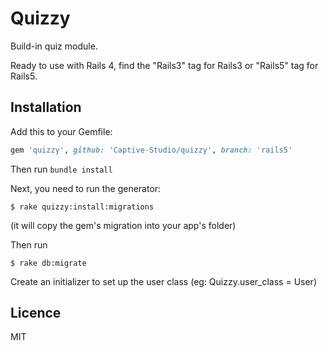# Quizzy

Build-in quiz module. 

Ready to use with Rails 4, find the "Rails3" tag for Rails3 or "Rails5" tag for Rails5.

## Installation

Add this to your Gemfile:

```ruby
gem 'quizzy', github: 'Captive-Studio/quizzy', branch: 'rails5'
```

Then run `bundle install`

Next, you need to run the generator:

```console
$ rake quizzy:install:migrations
```

(it will copy the gem's migration into your app's folder)

Then run

```console
$ rake db:migrate
```

Create an initializer to set up the user class (eg: Quizzy.user_class = User)

## Licence

MIT